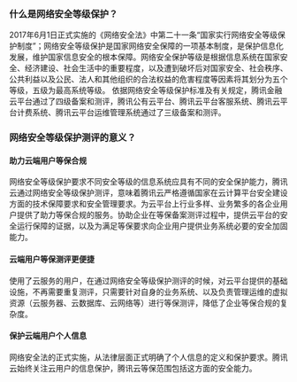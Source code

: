### 什么是网络安全等级保护？
2017年6月1日正式实施的《网络安全法》中第二十一条“国家实行网络安全等级保护制度”；网络安全等级保护是国家网络安全保障的一项基本制度，是保护信息化发展，维护国家信息安全的根本保障。网络安全保护等级是根据信息系统在国家安全、经济建设、社会生活中的重要程度，以及遭到破坏后对国家安全、社会秩序、公共利益以及公民、法人和其他组织的合法权益的危害程度等因素将其划分为五个等级，五级为最高系统等级。
依据网络安全等级保护标准及有关规定，腾讯金融云平台通过了四级备案和测评，腾讯公有云平台、腾讯云平台客服系统、腾讯云平台计费系统、腾讯云平台运维管理系统通过了三级备案和测评。

### 网络安全等级保护测评的意义？
#### 助力云端用户等保合规
网络安全等级保护要求不同安全等级的信息系统应具有不同的安全保护能力，腾讯云通过网络安全等级保护测评，意味着腾讯云严格遵循国家在云计算平台安全建设方面的技术保障要求和安全管理要求。为云平台上行业多样、业务繁多的各企业用户提供了助力等保合规的服务。协助企业在等保备案测评过程中，提供云平台的安全运行保障的证据，以及为满足等保要求向企业用户提供业务系统必要的安全加固能力。

#### 云端用户等保测评更便捷
使用了云服务的用户，在通过网络安全等级保护测评的时候，对云平台提供的基础设施，不再需要重复测评，只需要针对自身的业务系统、以及负责管理运维的虚拟资源（云服务器、云数据库、云网络等）进行等保测评，降低了企业等保合规的复杂度。

#### 保护云端用户个人信息
网络安全法的正式实施，从法律层面正式明确了个人信息的定义和保护要求。腾讯云始终关注云用户的信息保护，腾讯云等保范围包括这方面的安全能力。
